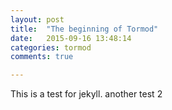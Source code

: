 ```yaml
---
layout: post
title:  "The beginning of Tormod"
date:   2015-09-16 13:48:14
categories: tormod
comments: true

---
```


This is a test for jekyll. another test 2
